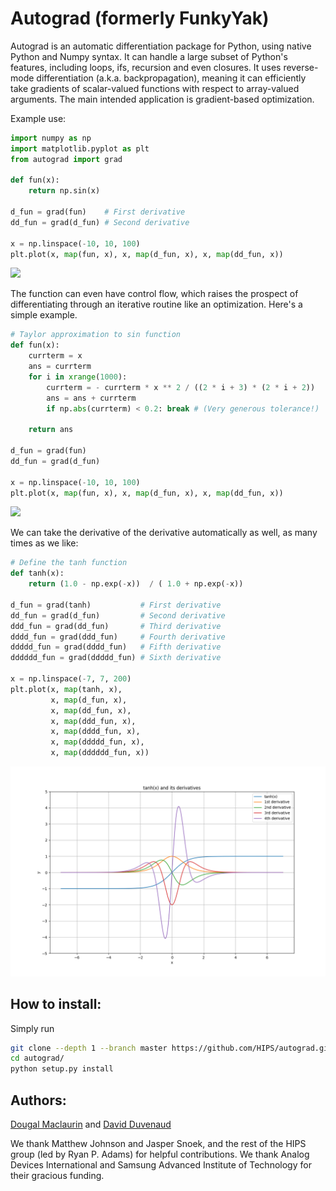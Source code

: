# Autograd (formerly FunkyYak)

Autograd is an automatic differentiation package for Python, using native Python and Numpy syntax.
It can handle a large subset of Python's features, including loops, ifs, recursion and even closures.
It uses reverse-mode differentiation (a.k.a. backpropagation), meaning it can efficiently take gradients of scalar-valued functions with respect to array-valued arguments.
The main intended application is gradient-based optimization.

Example use:

```python
import numpy as np
import matplotlib.pyplot as plt
from autograd import grad

def fun(x):
    return np.sin(x)

d_fun = grad(fun)    # First derivative
dd_fun = grad(d_fun) # Second derivative

x = np.linspace(-10, 10, 100)
plt.plot(x, map(fun, x), x, map(d_fun, x), x, map(dd_fun, x))
```
<img src="https://github.com/HIPS/autograd/blob/master/examples/sinusoid.png" width="600">

The function can even have control flow, which raises the prospect
of differentiating through an iterative routine like an
optimization. Here's a simple example.

```python
# Taylor approximation to sin function
def fun(x):
    currterm = x
    ans = currterm
    for i in xrange(1000):
        currterm = - currterm * x ** 2 / ((2 * i + 3) * (2 * i + 2))
        ans = ans + currterm
        if np.abs(currterm) < 0.2: break # (Very generous tolerance!)

    return ans

d_fun = grad(fun)
dd_fun = grad(d_fun)

x = np.linspace(-10, 10, 100)
plt.plot(x, map(fun, x), x, map(d_fun, x), x, map(dd_fun, x))
```

<img src="https://github.com/HIPS/autograd/blob/master/examples/sinusoid_taylor.png" width="600">


We can take the derivative of the derivative automatically as well, as many times as we like:

```python
# Define the tanh function
def tanh(x):
    return (1.0 - np.exp(-x))  / ( 1.0 + np.exp(-x))

d_fun = grad(tanh)           # First derivative
dd_fun = grad(d_fun)         # Second derivative
ddd_fun = grad(dd_fun)       # Third derivative
dddd_fun = grad(ddd_fun)     # Fourth derivative
ddddd_fun = grad(dddd_fun)   # Fifth derivative
dddddd_fun = grad(ddddd_fun) # Sixth derivative

x = np.linspace(-7, 7, 200)
plt.plot(x, map(tanh, x),
         x, map(d_fun, x),
         x, map(dd_fun, x),
         x, map(ddd_fun, x),
         x, map(dddd_fun, x),
         x, map(ddddd_fun, x),
         x, map(dddddd_fun, x))
```

<img src="https://github.com/HIPS/autograd/blob/master/examples/tanh.png" width="600">

## How to install:

Simply run

```bash
git clone --depth 1 --branch master https://github.com/HIPS/autograd.git
cd autograd/
python setup.py install
```

## Authors:

[Dougal Maclaurin](mailto:maclaurin@physics.harvard.edu) and [David Duvenaud](http://mlg.eng.cam.ac.uk/duvenaud/)

We thank Matthew Johnson and Jasper Snoek, and the rest of the HIPS group (led by Ryan P. Adams) for helpful contributions.
We thank Analog Devices International and Samsung Advanced Institute of Technology for their gracious funding.
